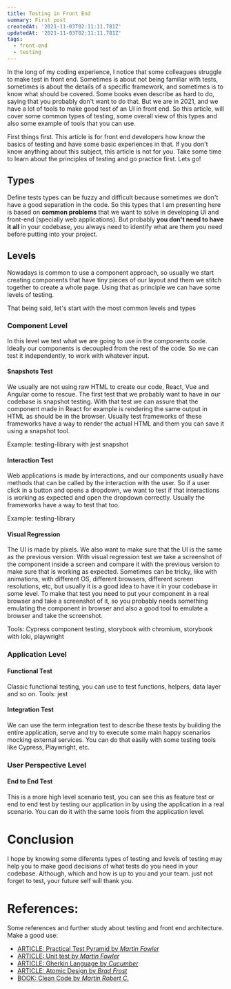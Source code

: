 ```yaml
---
title: Testing in Front End
summary: First post
createdAt: '2021-11-03T02:11:11.781Z'
updatedAt: '2021-11-03T02:11:11.781Z'
tags:
  - front-end
  - testing
---
```


<!-- TODO: Review it -->
<!-- TODO: Make a diagram -->
<!-- TODO: Make a table in the end -->
<!-- TODO: Afiliado link -->

In the long of my coding experience, I notice that some colleagues struggle to make test in front end. Sometimes is about not being familiar with tests, sometimes is about the details of a specific framework, and sometimes is to know what should be covered. Some books even describe as hard to do, saying that you probably don't want to do that. But we are in 2021, and we have a lot of tools to make good test of an UI in front end. 
So this article, will cover some common types of testing, some overall view of this types and also some example of tools that you can use.

First things first. This article is for front end developers how know the basics of testing and have some basic experiences in that. If you don't know anything about this subject, this article is not for you. Take some time to learn about the principles of testing and go practice first. 
Lets go!

## Types

Define tests types can be fuzzy and difficult because sometimes we don't have a good separation in the code. So this types that I am presenting here is based on **common problems** that we want to solve in developing UI and front-end (specially web applications). But probably **you don't need to have it all** in your codebase, you always need to identify what are them you need before putting into your project.

## Levels
Nowadays is common to use a component approach, so usually we start creating components that have tiny pieces of our layout and them we stitch together to create a whole page. Using that as principle we can have some levels of testing. 

That being said, let's start with the most common levels and types

### Component Level
In this level we test what we are going to use in the components code. Ideally our components is decoupled from the rest of the code. So we can test it independently, to work with whatever input. 

#### Snapshots Test
We usually are not using raw HTML to create our code, React, Vue and Angular come to rescue. The first test that we probably want to have in our codebase is snapshot testing. With that test we can assure that the component made in React for example is rendering the same output in HTML as should be in the browser. 
Usually test frameworks of these frameworks have a way to render the actual HTML and them you can save it using a snapshot tool.

Example: testing-library with jest snapshot

#### Interaction Test
Web applications is made by interactions, and our components usually have methods that can be called by the interaction with the user. So if a user click in a button and opens a dropdown, we want to test if that interactions is working as expected and open the dropdown correctly. Usually the frameworks have a way to test that too.

Example: testing-library

#### Visual Regression
The UI is made by pixels. We also want to make sure that the UI is the same as the previous version. With visual regression test we take a screenshot of the component inside a screen and compare it with the previous version to make sure that is working as expected. Sometimes can be tricky, like with animations, with different OS, different browsers, different screen resolutions, etc, but usually it is a good idea to have it in your codebase in some level.
To make that test you need to put your component in a real browser and take  a screenshot of it, so you probably needs something emulating the component in browser and also a good tool to emulate a browser and take the screenshot.

Tools: Cypress component testing, storybook with chromium, storybook with loki, playwright

### Application Level 

#### Functional Test
Classic functional testing, you can use to test functions, helpers, data layer and so on.
Tools: jest

#### Integration Test
We can use the term integration test to describe these tests by building the entire application, serve and try to execute some main happy scenarios mocking external services. You can do that easily with some testing tools like Cypress, Playwright, etc.

### User Perspective Level
#### End to End Test
This is a more high level scenario test, you can see this as feature test or end to end test by testing our application in by using the application in a real scenario. You can do it with the same tools from the application level. 

# Conclusion

I hope by knowing some diferents types of testing and levels of testing may help you to make good decisions of what tests do you need in your codebase. Although, which and how is up to you and your team. just not forget to test, your future self will thank you.

# References:
Some references and further study about testing and front end architecture. Make a good use:

- [ARTICLE: Practical Test Pyramid by *Martin Fowler*](https://martinfowler.com/articles/practical-test-pyramid.html)
- [ARTICLE: Unit test by *Martin Fowler*](https://martinfowler.com/bliki/UnitTest.html)
- [ARTICLE: Gherkin Language by *Cucumber*](https://cucumber.io/docs/gherkin/) 
- [ARTICLE: Atomic Design by *Brad Frost*](https://bradfrost.com/blog/post/atomic-web-design/)
- [BOOK: Clean Code by *Martin Robert C.*](https://www.amazon.com.br/dp/B001GSTOAM/ref=dp-kindle-redirect?_encoding=UTF8&btkr=1)